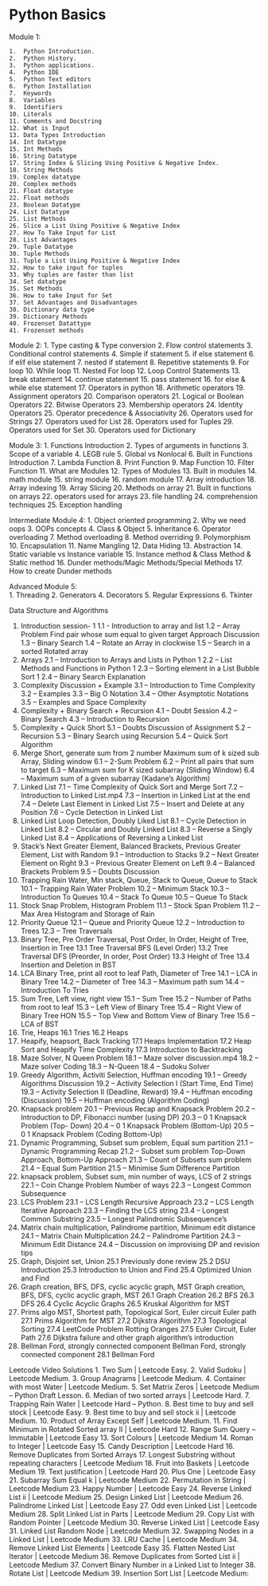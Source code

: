 # Python Basics
Module 1:

	1.	Python Introduction. 
	2.	Python History.
	3.	Python applications.
	4.	Python IDE
	5.	Python Text editors
	6.	Python Installation 
	7.	Keywords 
	8.	Variables 
	9.	Identifiers 
	10.	Literals
	11.	Comments and Docstring 
	12.	What is Input 
	13.	Data Types Introduction 
	14.	Int Datatype 
	15.	Int Methods
	16.	String Datatype 
	17.	String Index & Slicing Using Positive & Negative Index. 
	18.	String Methods 
	19.	Complex datatype
	20.	Complex methods
	21.	Float datatype
	22.	Float methods
	23.	Boolean Datatype 
	24.	List Datatype
	25.	List Methods
	26.	Slice a List Using Positive & Negative Index 
	27.	How To Take Input for List 
	28.	List Advantages 
	29.	Tuple Datatype 
	30.	Tuple Methods 
	31.	Tuple a List Using Positive & Negative Index  
	32.	How to take input for tuples 
	33.	Why tuples are faster than list 
	34.	Set datatype 
	35.	Set Methods 
	36.	How to take Input for Set 
	37.	Set Advantages and Disadvantages 
	38.	Dictionary data type 
	39.	Dictionary Methods 
	40.	Frozenset Datattype
	41.	Frozenset methods

Module 2: 
	1.	Type casting & Type conversion 
	2.	Flow control statements 
	3.	Conditional control statements 
	4.	Simple if statement 
	5.	if else statement 
	6.	if elif else statement 
	7.	nested if statement 
	8.	Repetitive statements 
	9.	For loop 
	10.	While loop 
	11.	Nested For loop 
	12.	Loop Control Statements 
	13.	break statement 
	14.	continue statement 
	15.	pass statement 
	16.	for else & while else statement
	17.	Operators in python
	18.	Arithmetic operators 
	19.	Assignment operators 
	20.	Comparison operators 
	21.	Logical or Boolean Operators 
	22.	Bitwise Operators
	23.	Membership operators 
	24.	Identity Operators 
	25.	Operator precedence & Associativity 
	26.	Operators used for Strings 
	27.	Operators used for List 
	28.	Operators used for Tuples 
	29.	Operators used for Set 
	30.	Operators used for Dictionary

Module 3: 
	1.	Functions Introduction 
	2.	Types of arguments in functions 
	3.	Scope of a variable 
	4.	LEGB rule 
	5.	Global vs Nonlocal 
	6.	Built in Functions Introduction 
	7.	Lambda Function 
	8.	Print Function 
	9.	Map Function 
	10.	Filter Function 
	11.	What are Modules 
	12.	Types of Modules 
	13.	Built in modules 
	14.	math module
	15.	string module 
	16.	random module 
	17.	Array introduction 
	18.	Array indexing 
	19.	Array Slicing 
	20.	Methods on array 
	21.	Built in functions on arrays 
	22.	operators used for arrays 
	23.	file handling
	24.	comprehension techniques
	25.	Exception handling

Intermediate
Module 4: 
	1.	Object oriented programming 
	2.	Why we need oops 
	3.	OOPs concepts
	4.	Class & Object 
	5.	Inheritance 
	6.	Operator overloading
	7.	Method overloading
	8.	Method overriding 
	9.	Polymorphism 
	10.	Encapsulation 
	11.	Name Mangling 
	12.	Data Hiding 
	13.	Abstraction 
	14.	Static variable vs Instance variable 
	15.	Instance method & Class Method & Static method 
	16.	Dunder methods/Magic Methods/Special Methods
	17.	How to create Dunder methods 
 
Advanced
Module 5:  
	1.	Threading
	2.	Generators
	4.	Decorators
	5.	Regular Expressions
	6.	Tkinter


Data Structure and Algorithms

1. Introduction session- 1
	1.1 - Introduction to array and list
	1.2 – Array Problem Find pair whose sum equal to given target Approach Discussion
	1.3 – Binary Search
	1.4 – Rotate an Array in clockwise
	1.5 – Search in a sorted Rotated array
2. Arrays
	2.1 – Introduction to Arrays and Lists in Python 1
	2.2 – List Methods and Functions in Python 1
	2.3 – Sorting element in a List Bubble Sort 1
	2.4 – Binary Search Explanation
3. Complexity Discussion + Example
	3.1 – Introduction to Time Complexity
	3.2 – Examples
	3.3 – Big O Notation
	3.4 – Other Asymptotic Notations
	3.5 – Examples and Space Complexity
4. Complexity + Binary Search + Recursion
	4.1 – Doubt Session
	4.2 – Binary Search
	4.3 – Introduction to Recursion
5. Complexity + Quick Short
	5.1 – Doubts Discussion of Assignment
	5.2 – Recursion
	5.3 – Binary Search using Recursion
	5.4 – Quick Sort Algorithm
6. Merge Short, generate sum from 2 number Maximum sum of k sized sub Array, Sliding window
	6.1 – 2-Sum Problem
	6.2 – Print all pairs that sum to target
	6.3 – Maximum sum for K sized subarray (Sliding Window)
	6.4 – Maximum sum of a given subarray (Kadane’s Algorithm)
7. Linked List
	7.1 – Time Complexity of Quick Sort and Merge Sort
	7.2 – Introduction to Linked List.mp4
	7.3 – Insertion in Linked List at the end
	7.4 – Delete Last Element in Linked List
	7.5 – Insert and Delete at any Position
	7.6 – Cycle Detection in Linked List
8. Linked List Loop Detection, Doubly Liked List
	8.1 – Cycle Detection in Linked List
	8.2 – Circular and Doubly Linked List
	8.3 – Reverse a Singly Linked List
	8.4 – Applications of Reversing a Linked List
9. Stack’s Next Greater Element, Balanced Brackets, Previous Greater Element, List with Random
	9.1 – Introduction to Stacks
	9.2 – Next Greater Element on Right
	9.3 – Previous Greater Element on Left
	9.4 – Balanced Brackets Problem
	9.5 – Doubts Discussion
10. Trapping Rain Water, Min stack, Queue, Stack to Queue, Queue to Stack
	10.1 – Trapping Rain Water Problem
	10.2 – Minimum Stack
	10.3 – Introduction To Queues
	10.4 – Stack To Queue
	10.5 – Queue To Stack
11. Stock Snap Problem, Histogram Problem
	11.1 – Stock Span Problem
	11.2 – Max Area Histogram and Storage of Rain
12. Priority Queue
	12.1 – Queue and Priority Queue
	12.2 – Introduction to Trees
	12.3 – Tree Traversals
13. Binary Tree, Pre Order Traversal, Post Order, In Order, Height of Tree, Insertion in Tree
	13.1 Tree Traversal BFS (Level Order)
	13.2 Tree Traversal DFS (Preorder, In order, Post Order)
	13.3 Height of Tree
	13.4 Insertion and Deletion in BST
14. LCA Binary Tree, print all root to leaf Path, Diameter of Tree
	14.1 – LCA in Binary Tree
	14.2 – Diameter of Tree
	14.3 – Maximum path sum
	14.4 – Introduction To Tries
15. Sum Tree, Left view, right view
	15.1 – Sum Tree
	15.2 – Number of Paths from root to leaf
	15.3 – Left View of Binary Tree
	15.4 – Right View of Binary Tree
	HON 15.5 – Top View and Bottom View of Binary Tree
	15.6 – LCA of BST
16. Trie, Heaps
	16.1 Tries
	16.2 Heaps
17. Heapify, heapsort, Back Tracking
	17.1 Heaps Implementation
	17.2 Heap Sort and Heapify Time Complexity
	17.3 Introduction to Backtracking
18. Maze Solver, N Queen Problem
	18.1 – Maze solver discussion.mp4
	18.2 – Maze solver Coding
	18.3 – N-Queen
	18.4 – Sudoku Solver
19. Greedy Algorithm, Activiti Selection, Huffman encoding
	19.1 – Greedy Algorithms Discussion
	19.2 – Activity Selection I (Start Time, End Time)
	19.3 – Activity Selection II (Deadline, Reward)
	19.4 – Huffman encoding (Discussion)
	19.5 – Huffman encoding (Algorithm Coding)
20. Knapsack problem
	20.1 – Previous Recap and Knapsack Problem
	20.2 – Introduction to DP, Fibonacci number (using DP)
	20.3 – 0 1 Knapsack Problem (Top- Down)
	20.4 – 0 1 Knapsack Problem (Bottom-Up)
	20.5 – 0 1 Knapsack Problem (Coding Bottom-Up)
21. Dynamic Programming, Subset sum problem, Equal sum partition
	21.1 – Dynamic Programming Recap
	21.2 – Subset sum problem Top-Down Approach, Bottom-Up Approach
	21.3 – Count of Subsets sum problem
	21.4 – Equal Sum Partition
	21.5 – Minimise Sum Difference Partition
22. knapsack problem, Subset sum, min number of ways, LCS of 2 strings
	22.1 – Coin Change Problem Number of ways
	22.3 – Longest Common Subsequence
23. LCS Problem
	23.1 – LCS Length Recursive Approach
	23.2 – LCS Length Iterative Approach
	23.3 – Finding the LCS string
	23.4 – Longest Common Substring
	23.5 – Longest Palindromic Subsequence’s
24. Matrix chain multiplication, Palindrome partition, Minimum edit distance
	24.1 – Matrix Chain Multiplication
	24.2 – Palindrome Partition
	24.3 – Minimum Edit Distance
	24.4 – Discussion on improvising DP and revision tips
25. Graph, Disjoint set, Union
	25.1 Previously done review
	25.2 DSU Introduction
	25.3 Introduction to Union and Find
	25.4 Optimized Union and Find
26. Graph creation, BFS, DFS, cyclic acyclic graph, MST
	Graph creation, BFS, DFS, cyclic acyclic graph, MST
	26.1 Graph Creation
	26.2 BFS
	26.3 DFS
	26.4 Cyclic Acyclic Graphs
	26.5 Kruskal Algorithm for MST
27. Prims algo MST, Shortest path, Topological Sort, Euler circuit Euler path
	27.1 Prims Algorithm for MST
	27.2 Dijkstra Algorithm
	27.3 Topological Sorting
	27.4 LeetCode Problem Rotting Oranges
	27.5 Euler Circuit, Euler Path
	27.6 Dijkstra failure and other graph algorithm’s introduction
28. Bellman Ford, strongly connected component
	Bellman Ford, strongly connected component
	28.1 Bellman Ford
    
Leetcode Video Solutions
	1. Two Sum | Leetcode Easy.
	2. Valid Sudoku | Leetcode Medium.
	3. Group Anagrams | Leetcode Medium.
	4. Container with most Water | Leetcode Medium.
	5. Set Matrix Zeros | Leetcode Medium – Python Draft Lesson.
	6. Median of two sorted arrays | Leetcode Hard.
  7. Trapping Rain Water | Leetcode Hard – Python.
	8. Best time to buy and sell stock | Leetcode Easy.
	9. Best time to buy and sell stock ii | Leetcode Medium.
	10. Product of Array Except Self | Leetcode Medium.
	11. Find Minimum in Rotated Sorted array II | Leetcode Hard
	12. Range Sum Query – Immutable | Leetcode Easy
	13. Sort Colours | Leetcode Medium
	14. Roman to Integer | Leetcode Easy
	15. Candy Description | Leetcode Hard
	16. Remove Duplicates from Sorted Arrays
	17. Longest Substring without repeating characters | Leetcode Medium
	18. Fruit into Baskets | Leetcode Medium
	19. Text justification | Leetcode Hard
	20. Plus One | Leetcode Easy
	21. Subarray Sum Equal k | Leetcode Medium
	22. Permutation in String | Leetcode Medium
	23. Happy Number | Leetcode Easy
	24. Reverse Linked List ii | Leetcode Medium
	25. Design Linked List | Leetcode Medium
	26. Palindrome Linked List | Leetcode Easy
	27. Odd even Linked List | Leetcode Medium
	28. Split Linked List in Parts | Leetcode Medium
	29. Copy List with Random Pointer | Leetcode Medium
	30. Reverse Linked List | Leetcode Easy
	31. Linked List Random Node | Leetcode Medium
	32. Swapping Nodes in a Linked List | Leetcode Medium
	33. LRU Cache | Leetcode Medium
	34. Remove Linked List Elements | Leetcode Easy
	35. Flatten Nested List Iterator | Leetcode Medium
	36. Remove Duplicates from Sorted List ii | Leetcode Medium
	37. Convert Binary Number in a Linked List to Integer
	38. Rotate List | Leetcode Medium
	39. Insertion Sort List | Leetcode Medium: 
	



